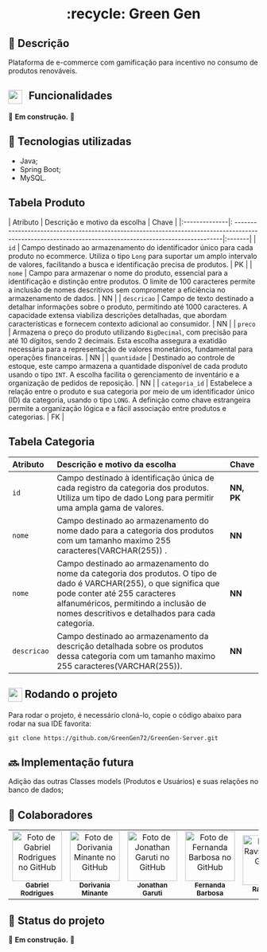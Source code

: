 <h1 align="center">:recycle: Green Gen</h1>

## :memo: Descrição
Plataforma de e-commerce com gamificação para incentivo no consumo de produtos renováveis.

##  <img align="center" src="https://i.imgur.com/OT1B2Qy.gif" width="28" height="28" style="margin-right: 8px;"> Funcionalidades
:construction: <b>Em construção.</b> :construction:

## :wrench: Tecnologias utilizadas
- Java;
- Spring Boot;
- MySQL.

## Tabela Produto

<div align="left">

 
| Atributo   | Descrição e motivo da escolha       | Chave       |
|:--------------|: --------------------------------------------------------------------------------------------------------------------------------------------------------|:-------|
| `id`         | Campo destinado ao armazenamento do identificador único para cada produto no ecommerce. Utiliza o tipo `Long` para suportar um amplo intervalo de valores, facilitando a busca e identificação precisa de produtos.                               | PK    |
| `nome`       | Campo para armazenar o nome do produto, essencial para a identificação e distinção entre produtos. O limite de 100 caracteres permite a inclusão de nomes descritivos sem comprometer a eficiência no armazenamento de dados.                       | NN    |
| `descricao`  | Campo de texto destinado a detalhar informações sobre o produto, permitindo até 1000 caracteres. A capacidade extensa viabiliza descrições detalhadas, que abordam características e fornecem contexto adicional ao consumidor.                      | NN    |
| `preco`      | Armazena o preço do produto utilizando `BigDecimal`, com precisão para até 10 dígitos, sendo 2 decimais. Esta escolha assegura a exatidão necessária para a representação de valores monetários, fundamental para operações financeiras.             | NN    |
| `quantidade` | Destinado ao controle de estoque, este campo armazena a quantidade disponível de cada produto usando o tipo `INT`. A escolha facilita o gerenciamento de inventário e a organização de pedidos de reposição.                                       | NN    |
| `categoria_id` | Estabelece a relação entre o produto e sua categoria por meio de um identificador único (ID) da categoria, usando o tipo `LONG`. A definição como chave estrangeira permite a organização lógica e a fácil associação entre produtos e categorias. | FK    |


</div>

## Tabela Categoria

<div align="left">

| Atributo   | Descrição e motivo da escolha       | Chave       |
| :---------- | :--------- | :---------------------------------- |
| `id` | Campo destinado à identificação única de cada registro da categoria dos produtos. Utiliza um tipo de dado Long para permitir uma ampla gama de valores.| **NN, PK** |
| `nome` | Campo destinado ao armazenamento do nome dado para a categoria dos produtos com um tamanho maximo 255 caracteres(VARCHAR(255)) . | **NN** |
| `nome` | Campo destinado ao armazenamento do nome da categoria dos produtos. O tipo de dado é VARCHAR(255), o que significa que pode conter até 255 caracteres alfanuméricos, permitindo a inclusão de nomes descritivos e detalhados para cada categoria. | **NN** |
| `descricao` | Campo destinado ao armazenamento da descrição detalhada sobre os produtos dessa categoria com um tamanho maximo 255 caracteres(VARCHAR(255)). | **NN** |
</div>

## <img align="center" src="https://i.imgur.com/YMtRdEm.gif" width="28" height="28"> Rodando o projeto

Para rodar o projeto, é necessário cloná-lo, copie o código abaixo para rodar na sua IDE favorita:

```
git clone https://github.com/GreenGen72/GreenGen-Server.git
```


## :soon: Implementação futura
Adição das outras Classes models (Produtos e Usuários) e suas relações no banco de dados;

## :handshake: Colaboradores
<table>
  <tr>
    <td align="center">
      <a href="https://github.com/ApenasGabs">
        <img src="https://avatars.githubusercontent.com/u/52265978?v=4" width="100px;" alt="Foto de Gabriel Rodrigues no GitHub"/><br>
        <sub>
          <b>Gabriel Rodrigues</b>
        </sub>
      </a>
    </td>
      <td align="center">
      <a href="https://github.com/dori-minante">
        <img src="https://avatars.githubusercontent.com/u/99691142?v=4" width="100px;" alt="Foto de Dorivania Minante no GitHub"/><br>
        <sub>
          <b>Dorivania Minante</b>
        </sub>
      </a>
    </td>
     <td align="center">
      <a href="https://github.com/Jonathangaruti">
        <img src="https://avatars.githubusercontent.com/u/137525224?v=4" width="100px;" alt="Foto de Jonathan Garuti no GitHub"/><br>
        <sub>
          <b>Jonathan Garuti</b>
        </sub>
      </a>
    </td>
    <td align="center">
      <a href="https://github.com/NandayGB">
        <img src="https://avatars.githubusercontent.com/u/112911182?v=4" width="100px;" alt="Foto de Fernanda Barbosa no GitHub"/><br>
        <sub>
          <b>Fernanda Barbosa</b>
        </sub>
      </a>
    </td>
    <td align="center">
      <a href="https://github.com/RaviBrito">
        <img src="https://avatars.githubusercontent.com/u/147649384?v=4" width="100px;" alt="Foto de Ravi Brito no GitHub"/><br>
        <sub>
          <b>Ravi Brito</b>
        </sub>
      </a>
    </td>
    <td align="center">
      <a href="https://github.com/tainapoppi">
        <img src="https://avatars.githubusercontent.com/u/157232091?v=4" width="100px;" alt="Foto de Tainá Poppi no GitHub"/><br>
        <sub>
          <b>Tainá Poppi</b>
        </sub>
      </a>
    </td>
    <td align="center">
      <a href="https://github.com/devgabrielnascimento">
        <img src="https://avatars.githubusercontent.com/u/92201977?v=4" width="100px;" alt="Foto de Gabriel Nascimento no GitHub"/><br>
        <sub>
          <b>Gabriel Nascimento</b>
        </sub>
      </a>
    </td>
  </tr>
</table>

## :dart: Status do projeto
:construction: <b>Em construção.</b> :construction: